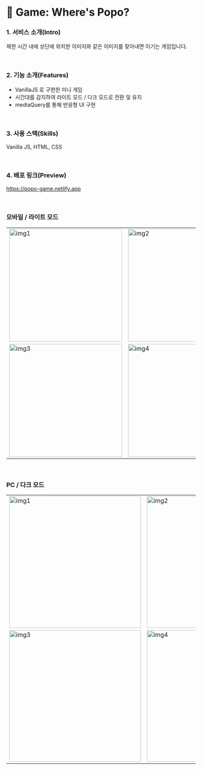 # 🐳 Game: Where's Popo?

### 1. 서비스 소개(Intro)

제한 시간 내에 상단에 위치한 이미지와 같은 이미지를 찾아내면 이기는 게임입니다.

</br>

### 2. 기능 소개(Features)

- VanillaJS 로 구현한 미니 게임
- 시간대를 감지하여 라이트 모드 / 다크 모드로 전환 및 유지
- mediaQuery를 통해 반응형 UI 구현

</br>

### 3. 사용 스택(Skills)

Vanilla JS, HTML, CSS

</br>

### 4. 배포 링크(Preview)

https://popo-game.netlify.app

</br>

### 모바일 / 라이트 모드
|                                                                                                                                              |                                                                                                                                              |
| -------------------------------------------------------------------------------------------------------------------------------------------- | -------------------------------------------------------------------------------------------------------------------------------------------- |
|<img src="https://user-images.githubusercontent.com/62868465/158989277-08036998-38cb-424b-88a1-1d3c1fc82e18.jpeg" alt="img1" width="300"/> | <img src="https://user-images.githubusercontent.com/62868465/136746085-611b3884-0dd2-4907-8275-3fae5eade728.jpeg" alt="img2" width="300"/> |
| <img src="https://user-images.githubusercontent.com/62868465/136746102-519e5f12-d8ed-44e9-85c5-dc6b77e58de2.jpeg" alt="img3" width="300"/> | <img src="https://user-images.githubusercontent.com/62868465/136746112-c57f9347-ac11-40c9-a31e-598d7e8aa64a.jpeg" alt="img4" width="300"/> |

</br>

### PC / 다크 모드

|                                                                                                                                              |                                                                                                                                              |
| -------------------------------------------------------------------------------------------------------------------------------------------- | -------------------------------------------------------------------------------------------------------------------------------------------- |
| <img src="https://user-images.githubusercontent.com/62868465/136747419-d97270a4-506c-463e-b30d-717cb6267132.jpeg" alt="img1" width="350"/> | <img src="https://user-images.githubusercontent.com/62868465/136747639-99785c96-1cd7-418d-a34b-848876fe6e3c.jpeg" alt="img2" width="350"/> |
| <img src="https://user-images.githubusercontent.com/62868465/136747722-97416fba-e0e3-492e-8b6b-7097784eff44.jpeg" alt="img3" width="350"/> | <img src="https://user-images.githubusercontent.com/62868465/136747774-769c56e3-22ef-4698-b9e7-63e03d1ad03f.jpeg" alt="img4" width="350"/> |
